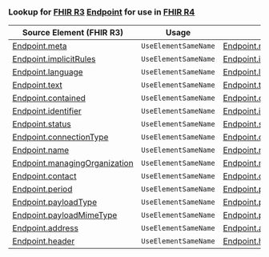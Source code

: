 ### Lookup for [FHIR R3](https://hl7.org/fhir/STU3/) [Endpoint](https://hl7.org/fhir/STU3/Endpoint.html) for use in [FHIR R4](https://hl7.org/fhir/R4/)

| Source Element (FHIR R3) | Usage | Target |
| -------------- | ----- | ------ |
| [Endpoint.meta](https://hl7.org/fhir/STU3/Endpoint.html#resource) | `UseElementSameName` | [Endpoint.meta](https://hl7.org/fhir/R4/Endpoint.html#resource) |
| [Endpoint.implicitRules](https://hl7.org/fhir/STU3/Endpoint.html#resource) | `UseElementSameName` | [Endpoint.implicitRules](https://hl7.org/fhir/R4/Endpoint.html#resource) |
| [Endpoint.language](https://hl7.org/fhir/STU3/Endpoint.html#resource) | `UseElementSameName` | [Endpoint.language](https://hl7.org/fhir/R4/Endpoint.html#resource) |
| [Endpoint.text](https://hl7.org/fhir/STU3/Endpoint.html#resource) | `UseElementSameName` | [Endpoint.text](https://hl7.org/fhir/R4/Endpoint.html#resource) |
| [Endpoint.contained](https://hl7.org/fhir/STU3/Endpoint.html#resource) | `UseElementSameName` | [Endpoint.contained](https://hl7.org/fhir/R4/Endpoint.html#resource) |
| [Endpoint.identifier](https://hl7.org/fhir/STU3/Endpoint.html#resource) | `UseElementSameName` | [Endpoint.identifier](https://hl7.org/fhir/R4/Endpoint.html#resource) |
| [Endpoint.status](https://hl7.org/fhir/STU3/Endpoint.html#resource) | `UseElementSameName` | [Endpoint.status](https://hl7.org/fhir/R4/Endpoint.html#resource) |
| [Endpoint.connectionType](https://hl7.org/fhir/STU3/Endpoint.html#resource) | `UseElementSameName` | [Endpoint.connectionType](https://hl7.org/fhir/R4/Endpoint.html#resource) |
| [Endpoint.name](https://hl7.org/fhir/STU3/Endpoint.html#resource) | `UseElementSameName` | [Endpoint.name](https://hl7.org/fhir/R4/Endpoint.html#resource) |
| [Endpoint.managingOrganization](https://hl7.org/fhir/STU3/Endpoint.html#resource) | `UseElementSameName` | [Endpoint.managingOrganization](https://hl7.org/fhir/R4/Endpoint.html#resource) |
| [Endpoint.contact](https://hl7.org/fhir/STU3/Endpoint.html#resource) | `UseElementSameName` | [Endpoint.contact](https://hl7.org/fhir/R4/Endpoint.html#resource) |
| [Endpoint.period](https://hl7.org/fhir/STU3/Endpoint.html#resource) | `UseElementSameName` | [Endpoint.period](https://hl7.org/fhir/R4/Endpoint.html#resource) |
| [Endpoint.payloadType](https://hl7.org/fhir/STU3/Endpoint.html#resource) | `UseElementSameName` | [Endpoint.payloadType](https://hl7.org/fhir/R4/Endpoint.html#resource) |
| [Endpoint.payloadMimeType](https://hl7.org/fhir/STU3/Endpoint.html#resource) | `UseElementSameName` | [Endpoint.payloadMimeType](https://hl7.org/fhir/R4/Endpoint.html#resource) |
| [Endpoint.address](https://hl7.org/fhir/STU3/Endpoint.html#resource) | `UseElementSameName` | [Endpoint.address](https://hl7.org/fhir/R4/Endpoint.html#resource) |
| [Endpoint.header](https://hl7.org/fhir/STU3/Endpoint.html#resource) | `UseElementSameName` | [Endpoint.header](https://hl7.org/fhir/R4/Endpoint.html#resource) |
